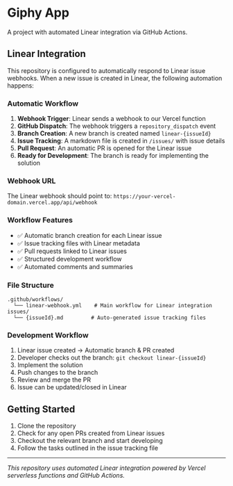 # Giphy App

A project with automated Linear integration via GitHub Actions.

## Linear Integration

This repository is configured to automatically respond to Linear issue webhooks. When a new issue is created in Linear, the following automation happens:

### Automatic Workflow

1. **Webhook Trigger**: Linear sends a webhook to our Vercel function
2. **GitHub Dispatch**: The webhook triggers a `repository_dispatch` event
3. **Branch Creation**: A new branch is created named `linear-{issueId}`
4. **Issue Tracking**: A markdown file is created in `/issues/` with issue details
5. **Pull Request**: An automatic PR is opened for the Linear issue
6. **Ready for Development**: The branch is ready for implementing the solution

### Webhook URL

The Linear webhook should point to: `https://your-vercel-domain.vercel.app/api/webhook`

### Workflow Features

- ✅ Automatic branch creation for each Linear issue
- ✅ Issue tracking files with Linear metadata
- ✅ Pull requests linked to Linear issues
- ✅ Structured development workflow
- ✅ Automated comments and summaries

### File Structure

```
.github/workflows/
  └── linear-webhook.yml    # Main workflow for Linear integration
issues/
  └── {issueId}.md         # Auto-generated issue tracking files
```

### Development Workflow

1. Linear issue created → Automatic branch & PR created
2. Developer checks out the branch: `git checkout linear-{issueId}`
3. Implement the solution
4. Push changes to the branch
5. Review and merge the PR
6. Issue can be updated/closed in Linear

## Getting Started

1. Clone the repository
2. Check for any open PRs created from Linear issues
3. Checkout the relevant branch and start developing
4. Follow the tasks outlined in the issue tracking file

---

*This repository uses automated Linear integration powered by Vercel serverless functions and GitHub Actions.*
